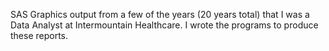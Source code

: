 SAS Graphics output from a few of the years (20 years total) that I was a Data Analyst at Intermountain Healthcare.  I wrote the programs to produce these reports.
